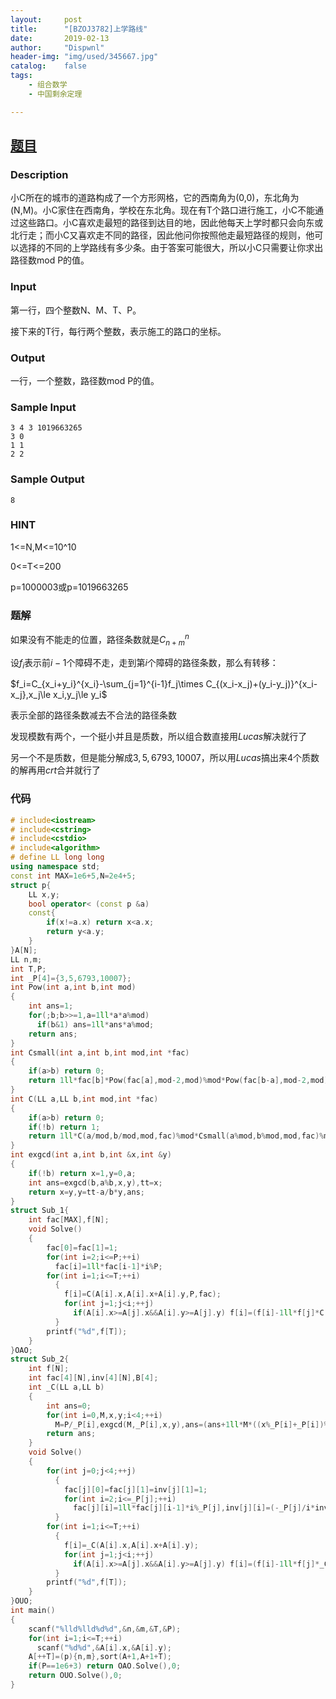```yaml
---
layout:		post
title:		"[BZOJ3782]上学路线"
date:		2019-02-13
author:		"Dispwnl"
header-img:	"img/used/345667.jpg"
catalog:	false
tags:
    - 组合数学
    - 中国剩余定理

---
```


## [题目](https://lydsy.com/JudgeOnline/problem.php?id=3782)

### Description

小C所在的城市的道路构成了一个方形网格，它的西南角为(0,0)，东北角为(N,M)。小C家住在西南角，学校在东北角。现在有T个路口进行施工，小C不能通过这些路口。小C喜欢走最短的路径到达目的地，因此他每天上学时都只会向东或北行走；而小C又喜欢走不同的路径，因此他问你按照他走最短路径的规则，他可以选择的不同的上学路线有多少条。由于答案可能很大，所以小C只需要让你求出路径数mod P的值。

### Input

第一行，四个整数N、M、T、P。

接下来的T行，每行两个整数，表示施工的路口的坐标。

### Output

一行，一个整数，路径数mod P的值。

### Sample Input
```plain
3 4 3 1019663265
3 0
1 1
2 2
```
### Sample Output
```plain
8
```
### HINT

1<=N,M<=10^10

0<=T<=200

p=1000003或p=1019663265

### 题解
如果没有不能走的位置，路径条数就是$C_{n+m}^{n}$

设$f_i$表示前$i-1$个障碍不走，走到第$i$个障碍的路径条数，那么有转移：

$f_i=C_{x_i+y_i}^{x_i}-\sum_{j=1}^{i-1}f_j\times C_{(x_i-x_j)+(y_i-y_j)}^{x_i-x_j},x_j\le x_i,y_j\le y_i$

表示全部的路径条数减去不合法的路径条数

发现模数有两个，一个挺小并且是质数，所以组合数直接用$Lucas$解决就行了

另一个不是质数，但是能分解成$3,5,6793,10007$，所以用$Lucas$搞出来$4$个质数的解再用$crt$合并就行了

### 代码

```c++
# include<iostream>
# include<cstring>
# include<cstdio>
# include<algorithm>
# define LL long long
using namespace std;
const int MAX=1e6+5,N=2e4+5;
struct p{
	LL x,y;
	bool operator< (const p &a)
	const{
		if(x!=a.x) return x<a.x;
		return y<a.y;
	}
}A[N];
LL n,m;
int T,P;
int _P[4]={3,5,6793,10007};
int Pow(int a,int b,int mod)
{
	int ans=1;
	for(;b;b>>=1,a=1ll*a*a%mod)
	  if(b&1) ans=1ll*ans*a%mod;
	return ans;
}
int Csmall(int a,int b,int mod,int *fac)
{
	if(a>b) return 0;
	return 1ll*fac[b]*Pow(fac[a],mod-2,mod)%mod*Pow(fac[b-a],mod-2,mod)%mod;
}
int C(LL a,LL b,int mod,int *fac)
{
	if(a>b) return 0;
	if(!b) return 1;
	return 1ll*C(a/mod,b/mod,mod,fac)%mod*Csmall(a%mod,b%mod,mod,fac)%mod;
}
int exgcd(int a,int b,int &x,int &y)
{
	if(!b) return x=1,y=0,a;
	int ans=exgcd(b,a%b,x,y),tt=x;
	return x=y,y=tt-a/b*y,ans;
}
struct Sub_1{
	int fac[MAX],f[N];
	void Solve()
	{
		fac[0]=fac[1]=1;
		for(int i=2;i<=P;++i)
		  fac[i]=1ll*fac[i-1]*i%P;
		for(int i=1;i<=T;++i)
		  {
		  	f[i]=C(A[i].x,A[i].x+A[i].y,P,fac);
		  	for(int j=1;j<i;++j)
		      if(A[i].x>=A[j].x&&A[i].y>=A[j].y) f[i]=(f[i]-1ll*f[j]*C(A[i].x-A[j].x,A[i].x-A[j].x+A[i].y-A[j].y,P,fac)%P+P)%P;
		  }
		printf("%d",f[T]);
	}
}OAO;
struct Sub_2{
	int f[N];
	int fac[4][N],inv[4][N],B[4];
	int _C(LL a,LL b)
	{
		int ans=0;
		for(int i=0,M,x,y;i<4;++i)
		  M=P/_P[i],exgcd(M,_P[i],x,y),ans=(ans+1ll*M*((x%_P[i]+_P[i])%_P[i])%P*C(a,b,_P[i],fac[i])%P)%P;
		return ans;
	}
	void Solve()
	{
		for(int j=0;j<4;++j)
		  {
		  	fac[j][0]=fac[j][1]=inv[j][1]=1;
		  	for(int i=2;i<=_P[j];++i)
			  fac[j][i]=1ll*fac[j][i-1]*i%_P[j],inv[j][i]=(-_P[j]/i*inv[j][_P[j]%i]%_P[j]+_P[j])%_P[j];
		  }
		for(int i=1;i<=T;++i)
		  {
		  	f[i]=_C(A[i].x,A[i].x+A[i].y);
		  	for(int j=1;j<i;++j)
		      if(A[i].x>=A[j].x&&A[i].y>=A[j].y) f[i]=(f[i]-1ll*f[j]*_C(A[i].x-A[j].x,A[i].x-A[j].x+A[i].y-A[j].y)%P+P)%P;
		  }
		printf("%d",f[T]);
	}
}OUO;
int main()
{
	scanf("%lld%lld%d%d",&n,&m,&T,&P);
	for(int i=1;i<=T;++i)
	  scanf("%d%d",&A[i].x,&A[i].y);
	A[++T]=(p){n,m},sort(A+1,A+1+T);
	if(P==1e6+3) return OAO.Solve(),0;
	return OUO.Solve(),0;
}
```

